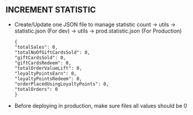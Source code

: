 ## INCREMENT STATISTIC

- Create/Update one JSON file to manage statistic count
  -> utils -> statistic.json (For dev)
  -> utils -> prod.statistic.json (For Production)

  ```
  {
  "totalSales": 0,
  "totalNoOfGiftCardsSold": 0,
  "giftCardsSold": 0,
  "giftCardsRedeem": 0,
  "totalOrderValueLift": 0,
  "loyaltyPointsEarn": 0,
  "loyaltyPointsRedeem": 0,
  "orderPlacedUsingLoyaltyPoints": 0,
  "totalOrders": 0
  }

  ```

- Before deploying in production, make sure files all values should be 0